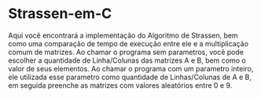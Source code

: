 # Strassen-em-C

Aqui você encontrará a implementação do Algoritmo de Strassen, bem como uma comparação de tempo de execução
entre ele e a multiplicação comum de matrizes. 
Ao chamar o programa sem parametros, você pode escolher a quantidade de Linha/Colunas das matrizes A e B,
bem como o valor de seus elementos.
Ao chamar o programa com um parametro inteiro, ele utilizada esse parametro como quantidade de Linhas/Colunas
de A e B, em seguida preenche as matrizes com valores aleatórios entre 0 e 9.

